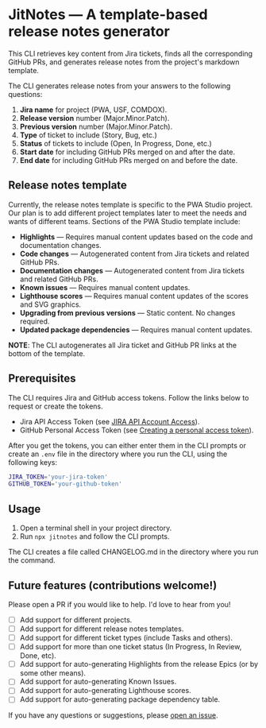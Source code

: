 # JitNotes — A template-based release notes generator

This CLI retrieves key content from Jira tickets, finds all the corresponding GitHub PRs, and generates release notes from the project's markdown template.

The CLI generates release notes from your answers to the following questions:

1. **Jira name** for project (PWA, USF, COMDOX).
2. **Release version** number (Major.Minor.Patch).
3. **Previous version** number (Major.Minor.Patch).
4. **Type** of ticket to include (Story, Bug, etc.)
5. **Status** of tickets to include (Open, In Progress, Done, etc.)
6. **Start date** for including GitHub PRs merged on and after the date.
7. **End date** for including GitHub PRs merged on and before the date.

## Release notes template

Currently, the release notes template is specific to the PWA Studio project. 
Our plan is to add different project templates later to meet the needs and wants of different teams. 
Sections of the PWA Studio template include:

- **Highlights** — Requires manual content updates based on the code and documentation changes.
- **Code changes** — Autogenerated content from Jira tickets and related GitHub PRs.
- **Documentation changes** — Autogenerated content from Jira tickets and related GitHub PRs.
- **Known issues** — Requires manual content updates.
- **Lighthouse scores** — Requires manual content updates of the scores and SVG graphics.
- **Upgrading from previous versions** — Static content. No changes required.
- **Updated package dependencies** — Requires manual content updates.

**NOTE**: The CLI autogenerates all Jira ticket and GitHub PR links at the bottom of the template.

## Prerequisites

The CLI requires Jira and GitHub access tokens. Follow the links below to request or create the tokens.

- Jira API Access Token (see [JIRA API Account Access](https://wiki.corp.adobe.com/display/JIRA/API+Account+Access)).
- GitHub Personal Access Token (see [Creating a personal access token](https://help.github.com/en/github/authenticating-to-github/creating-a-personal-access-token-for-the-command-line)).

After you get the tokens, you can either enter them in the CLI prompts or create an `.env` file in the directory where you run the CLI, using the following keys:

```bash
JIRA_TOKEN='your-jira-token'
GITHUB_TOKEN='your-github-token'
```
## Usage

1. Open a terminal shell in your project directory.
2. Run `npx jitnotes` and follow the CLI prompts.

The CLI creates a file called CHANGELOG.md in the directory where you run the command.

## Future features (contributions welcome!)

Please open a PR if you would like to help. I'd love to hear from you!

- [ ] Add support for different projects.
- [ ] Add support for different release notes templates.
- [ ] Add support for different ticket types (include Tasks and others).
- [ ] Add support for more than one ticket status (In Progress, In Review, Done, etc).
- [ ] Add support for auto-generating Highlights from the release Epics (or by some other means).
- [ ] Add support for auto-generating Known Issues.
- [ ] Add support for auto-generating Lighthouse scores.
- [ ] Add support for auto-generating package dependency table.

If you have any questions or suggestions, please [open an issue](https://github.com/AdobeDocs/jitnotes/issues).
